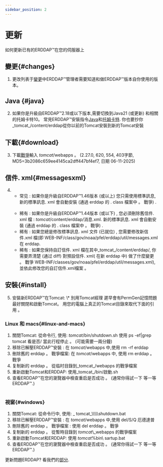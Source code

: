 ```yaml
---
sidebar_position: 2
---
```

# 更新
如何更新已有的ERDDAP™在您的伺服器上

## 變更{#changes} 
1. 更改列表于[變更](/changes)中ERDDAP™管理者需要知道和做ERDDAP™版本自你使用的版本。
     
## Java {#java} 
2. 如果你是升級自ERDDAP™2.18或以下版本,需要切換到Java21 (或更新) 和相關的托姆卡特10。 常見ERDDAP™安裝指令[Java](/docs/server-admin/deploy-install#java)和[托姆卡特](/docs/server-admin/deploy-install#tomcat). 你也要抄你_tomcat_/content/erddap從你以前的Tomcat安裝到新的Tomcat安裝

## 下載{#download} 
3. 下載[戰爭](https://github.com/ERDDAP/erddap/releases/download/v2.27.0/erddap.war)輸入 _tomcat_/webapps 。
     (2.27.0, 620, 554, 403字節, MD5=3b2086c659ee4145ca2dff447bf4ef7, 日期 06-11-2025) 
     
## 信件. xml{#messagesxml} 
4. 
    * 常见 : 如果你是升級自ERDDAP™1.46版本 (或以上) 您只需使用標準訊息, 新的標準訊息. xml 會自動安裝 (通過 erddap 的 . class 檔案中 。 戰爭) .
         
    * 稀有 : 如果你是升級自ERDDAP™1.44版本 (或以下) ,
您必須刪除舊信件. xml 檔 :
        _tomcat_/content/erddap/消息.xml.
新的標準訊息. xml 會自動安裝 (通過 erddap 的 . class 檔案中 。 戰爭) .
         
    * 稀有 : 如果您總是修改標準訊息. xml 文件 (已就位) ,
您需要修改新信件.xml 檔(即
WEB-INF/class/gov/noaa/pfel/erddap/util/messages.xml 在 erddap.
         
    * 稀有 : 如果您保持自訂信件. xml 檔在其中_tomcat_/content/erddap/,
你需要弄清楚 (通过 diff) 對預設信件. xml( 在新 erddap 中) 做了什麼變更 。 戰爭
WEB-INF/classes/gov/noaa/pfel/erddap/util/messages.xml),並依此修改您的自訂信件.xml檔案 。
         
## 安裝{#install} 
5. 安裝新ERDDAP™在Tomcat:
\\* 別用Tomcat經理 遲早會有PermGen記憶問題 最好關閉和啟動Tomcat。
用您的電腦上真正的Tomcat目錄來取代下面的引用 。
     
### Linux 和 macs{#linux-and-macs} 
1. 關閉Tomcat: 從命令行, 使用: _tomcat_/bin/shutdown.sh
使用 ps -ef|grep tomcat 看是否/ 當此行程停止 。 (可能需要一兩分鐘) 
2. 移除已解壓ERDDAP™安裝 : 在 _tomcat_/webapps 中,使用
rm -rf erddap
3. 刪除舊的 erddap 。 戰爭檔案: 在 _tomcat_/webapps 中, 使用 rm erddap 。 戰爭
4. 复制新的 erddap 。 從临时目錄到_tomcat_/webapps 的戰爭檔案
5. 重新啟動Tomcat和ERDDAP: 使用_tomcat_/bin/啟動.sh
6. 查看ERDDAP™在您的瀏覽器中檢查重启是否成功 。
     (通常你得試一下 等一等ERDDAP™.)   
             
### 視窗{#windows} 
1. 關閉Tomcat: 從命令行中, 使用: _ tomcat_\\\\\\\\\shutdown.bat
2. 移除已解壓ERDDAP™安裝 : 在 _tomcat_/webapps 中,使用
del/S/Q 厄德達普
3. 刪除舊的 erddap 。 戰爭檔案 : 使用 del erddap 。 戰爭
4. 复制新的 erddap 。 從暫時目錄到 _tomcat_\\_webapps 的戰爭檔案
5. 重新啟動Tomcat和ERDDAP: 使用 _tomcat_%bin\\ sartup.bat
6. 查看ERDDAP™在您的瀏覽器中檢查重启是否成功 。
     (通常你得試一下 等一等ERDDAP™.) 

更新問題ERDDAP? 看我們的[部分](/docs/intro#support).
